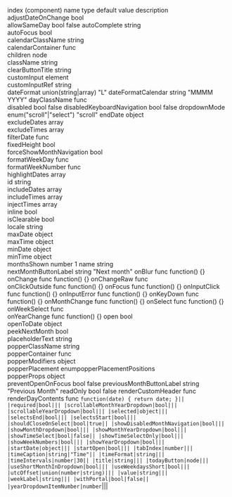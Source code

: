 index (component)
name	type	default value	description
adjustDateOnChange	bool		
allowSameDay	bool	false
autoComplete	string		
autoFocus	bool		
calendarClassName	string		
calendarContainer	func		
children	node		
className	string		
clearButtonTitle	string		
customInput	element		
customInputRef	string		
dateFormat	union(string|array)	"L"
dateFormatCalendar	string	"MMMM YYYY"
dayClassName	func		
disabled	bool	false
disabledKeyboardNavigation	bool	false
dropdownMode	enum("scroll"|"select")	"scroll"
endDate	object		
excludeDates	array		
excludeTimes	array		
filterDate	func		
fixedHeight	bool		
forceShowMonthNavigation	bool		
formatWeekDay	func		
formatWeekNumber	func		
highlightDates	array		
id	string		
includeDates	array		
includeTimes	array		
injectTimes	array		
inline	bool		
isClearable	bool		
locale	string		
maxDate	object		
maxTime	object		
minDate	object		
minTime	object		
monthsShown	number	1
name	string		
nextMonthButtonLabel	string	"Next month"
onBlur	func	function() {}
onChange	func	function() {}
onChangeRaw	func		
onClickOutside	func	function() {}
onFocus	func	function() {}
onInputClick	func	function() {}
onInputError	func	function() {}
onKeyDown	func	function() {}
onMonthChange	func	function() {}
onSelect	func	function() {}
onWeekSelect	func		
onYearChange	func	function() {}
open	bool		
openToDate	object		
peekNextMonth	bool		
placeholderText	string		
popperClassName	string		
popperContainer	func		
popperModifiers	object		
popperPlacement	enumpopperPlacementPositions		
popperProps	object		
preventOpenOnFocus	bool	false
previousMonthButtonLabel	string	"Previous Month"
readOnly	bool	false
renderCustomHeader	func		
renderDayContents	func	`function(date) {
return date; }|| |required|bool||| |scrollableMonthYearDropdown|bool||| |scrollableYearDropdown|bool||| |selected|object||| |selectsEnd|bool||| |selectsStart|bool||| |shouldCloseOnSelect|bool|true|| |showDisabledMonthNavigation|bool||| |showMonthDropdown|bool||| |showMonthYearDropdown|bool||| |showTimeSelect|bool|false|| |showTimeSelectOnly|bool||| |showWeekNumbers|bool||| |showYearDropdown|bool||| |startDate|object||| |startOpen|bool||| |tabIndex|number||| |timeCaption|string|"Time"|| |timeFormat|string||| |timeIntervals|number|30|| |title|string||| |todayButton|node||| |useShortMonthInDropdown|bool||| |useWeekdaysShort|bool||| |utcOffset|union(number|string)||| |value|string||| |weekLabel|string||| |withPortal|bool|false|| |yearDropdownItemNumber|number`|||
